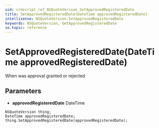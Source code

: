 ```yaml
---
uid: crmscript_ref_NSQuoteVersion_SetApprovedRegisteredDate
title: SetApprovedRegisteredDate(DateTime approvedRegisteredDate)
intellisense: NSQuoteVersion.SetApprovedRegisteredDate
keywords: NSQuoteVersion, GetApprovedRegisteredDate
so.topic: reference
---
```


# SetApprovedRegisteredDate(DateTime approvedRegisteredDate)

When was approval granted or rejected

## Parameters

* **approvedRegisteredDate** DateTime

```crmscript
NSQuoteVersion thing;
DateTime approvedRegisteredDate;
thing.SetApprovedRegisteredDate(approvedRegisteredDate);
```

